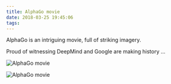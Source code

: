 ```yaml
---
title: AlphaGo movie
date: 2018-03-25 19:45:06
tags:
---
```


AlphaGo is an intriguing movie, full of striking imagery.

Proud of witnessing DeepMind and Google are making history ...

![AlphaGo movie](https://lh3.googleusercontent.com/cdkmuPebs1rrj-fF0eYtF68lNh5OU5l8Q7CCjl6u6YcswgbRQQoxbJaG8mpbB20lgHYefVmuqtxpJ1ihkGYUb20wiNo2K6UoMiTCcWo5B12euo19KsBOARwvuq9mdP1kc2vQ8eBNOAt_jpcfmQdrcwmNa-V5JYeBrgoZjLQbLsyI6OENEOgKqfqOYJtbO8v4xl5V_U-ETOvR4wU4A2vnxVgDzAP1_28n_ONRVO2dSYojYzBXjWUSU_bOFCuNM2nSEa70uVa01a1iR8tkhzi3HbctTJYMUZAwrUpyA2heqI5XalCul7C55Il-70_tZ8A4TVNQzjCRYgzSwPiJhCJqqed7Fi-aFW4xQY-hKQXnxiG4rTCtIqkJjiGvFSsK_H3Hbm7AkzWMHGLmOVN1ZzrcpF8vTolH6bDkmwibFJuK-2hg9CY4zdkeFx7Zck8Oh3v-KzfWTxM-1sypeOQ6-Vdc7t8y0oYAwvNR2-twG96RHKDbHXOtdoCsKXCdxhX3RkCwxqInGuxyNdAUNpP361fi5UVa3uzoLYRfTpPhtPs4Dl-E_2txx0F_IE_jesBXX7dUTw-ZRe8Ju0CYOBvoJbowPLMjyTs6qdQbKh_AweC6=w1812-h906-no)

![AlphaGo movie](https://lh3.googleusercontent.com/u_CCIbRUgG-I5WLrnHGtbJjcRkJQ_xh-5bvM3LaxO_iZen4pV4f9eAjDgcL1geYfW-9NH-u-2niPTj1IyUbslQGtIrFVKpgloMBTE2I2kC-0eFEjPHTJkbBFaF5XQKml60rQeulmZ7R86gAsPwI5Tez8GEc3JjPC9wFLtZ4S78SU7asaNod-ya3daUhW4gD35VD0rZ5lvc_V36t-wO5UBP_JFp2r6vw1FaeP-wRNslDlVYfcgLA7802cDwuWqJwJsw8SDWNYFgjAI93USUKGAd_nqzHy3y6pYxAcuoFP2zjCXCPp9tfpGtw2AoaJQ-nfZeSaNXM8DOxasedmXsGEAw3OBGX0bgZ0NrJv_OEGCxpHGVGixN45XgFb-k44dv3MDJR85TjnVI8gxwjGNjeXpxxRxLdAP_5FihSoPcVVvWftcjaBdnHyTkODyhtdEHu0DMOzAX5m_DBl4q99yfCjPT4CxjT9Ed_RQJVJc1i4rJFboe3PonIe82J-GFZn2dCvtvavUCsILHAk4oc6zZsmZ7-bMG-jXHLOc8hILuyuIikWNuWC4PO-BYZcm-KLQ3x7BaMlxHpbsG_DDPp7jJ5QsbIH3L33rtN57WLv5zM4=w1812-h906-no)
